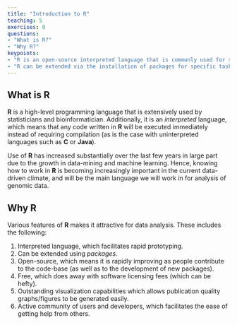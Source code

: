 ```yaml
---
title: "Introduction to R"
teaching: 5
exercises: 0
questions:
- "What is R?"
- "Why R?" 
keypoints: 
- "R is an open-source interpreted language that is commonly used for statistical analysis and bioinformatics." 
- "R can be extended via the installation of packages for specific tasks, many of which are actively maintained."
---
```


## What is R 

**R** is a high-level programming language that is extensively used by statisticians and bioinformatician. Additionally, it is an *interpreted* language, which means that any code written in **R** will be executed immediately instead of requiring compilation (as is the case with uninterpreted languages such as **C** or **Java**). 

Use of **R** has increased substantially over the last few years in large part due to the growth in data-mining and machine learning. Hence, knowing how to work in **R** is becoming increasingly important in the current data-driven climate, and will be the main language we will work in for analysis of genomic data. 

## Why R

Various features of **R** makes it attractive for data analysis. These includes the following:

1. Interpreted language, which facilitates rapid prototyping. 
2. Can be extended using *packages*.
3. Open-source, which means it is rapidly improving as people contribute to the code-base (as well as to the development of new packages).
4. Free, which does away with software licensing fees (which can be hefty). 
5. Outstanding visualization capabilities which allows publication quality graphs/figures to be generated easily. 
6. Active community of users and developers, which facilitates the ease of getting help from others. 


